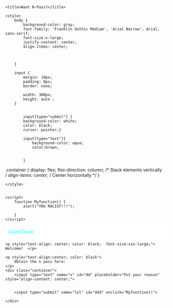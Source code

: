   


<!DOCTYPE html>
<html>
<head>
    <meta charset="UTF-8">
    <meta name="viewport" content="width=device-width, initial-scale=1.0">
    <meta name="description" content="This is a sample website.">
    <meta name="keywords" content="HTML, CSS, website">
    <meta name="author" content="Karl Adrian Reyes">
    
    <title>Want N-Pass?</title> 

    <style>
        body {
            background-color: gray;
            font-family: 'Franklin Gothic Medium', 'Arial Narrow', Arial, sans-serif;
            font-size:x-large;
            justify-content: center; 
            align-items: center;
            
            

        }

        input {
            margin: 10px;
            padding: 8px;
            border: none;
            
            width: 300px;
            height: auto ;
        }
            

            input[type="submit"] {
            background-color: white;
            color: black;
            cursor: pointer;}

            input[type="text"]{
                background-color: aqua;
                color:brown;


            }

            
            
.container {
    display: flex;
    flex-direction: column;  /* Stack elements vertically */
    align-items: center;     /* Center horizontally */
}
            
    </style>
    

    <script>
        function Myfunction() {
            alert("YOU RACIST!!!");
           
        }
    </script>
</head>

<body>
    <p style="text-align: start; color: aqua; background-color: white; height:auto ; margin: 0; padding:10px ; width:100% ;">QuickCheck</p>


    <p style="text-align: center; color: black;  font-size:xxx-large;"> Welcome!  </p>
    
    <p style="text-align:center; color: black">
        Obtain the n pass here:
    </p>
    <div class="container">
        <input type="text" name="x" id="dd" placeholder="Put your reason" style="align-content: center;">


        <input type="submit" name="lol" id="ddd" onclick="Myfunction()">
    
    </div>
    
</body>
    


</html>
